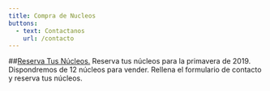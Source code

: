 ```yaml
---
title: Compra de Nucleos
buttons: 
  - text: Contactanos
    url: /contacto    
---
```

##[Reserva Tus Núcleos.](http://www.dreamhost.com/r.cgi?287326|STYLESHOUT)
Reserva tus núcleos para la <span>primavera de 2019</span>. Dispondremos de 12 núcleos para
vender. Rellena el formulario de contacto y reserva tus núcleos.

